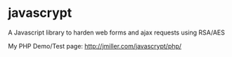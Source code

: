 javascrypt
==========

A Javascript library to harden web forms and ajax requests using RSA/AES

My PHP Demo/Test page: http://jmiller.com/javascrypt/php/

